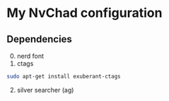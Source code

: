 # My NvChad configuration

## Dependencies

0. nerd font
1. ctags

```bash
sudo apt-get install exuberant-ctags
```

2. silver searcher (ag)

